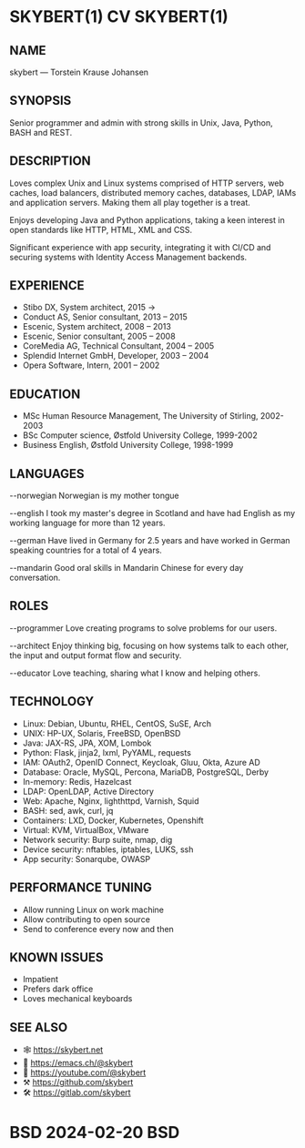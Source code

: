 # SKYBERT(1) CV SKYBERT(1) 

## NAME
skybert — Torstein Krause Johansen


## SYNOPSIS
Senior programmer and admin with strong skills in Unix, Java, Python, BASH and REST.


## DESCRIPTION
Loves complex Unix and Linux systems comprised of HTTP servers, web caches, load balancers, distributed memory caches, databases, LDAP, IAMs and application servers. Making them all play together is a treat.

Enjoys developing Java and Python applications, taking a keen interest in open standards like HTTP, HTML, XML and CSS.

Significant experience with app security, integrating it with CI/CD and securing systems with Identity Access Management backends.


## EXPERIENCE
- Stibo DX, System architect, 2015 →
- Conduct AS, Senior consultant, 2013 – 2015
- Escenic, System architect, 2008 – 2013
- Escenic, Senior consultant, 2005 – 2008
- CoreMedia AG, Technical Consultant, 2004 – 2005
- Splendid Internet GmbH, Developer, 2003 – 2004
- Opera Software, Intern, 2001 – 2002


## EDUCATION
- MSc Human Resource Management, The University of Stirling, 2002-2003
- BSc Computer science, Østfold University College, 1999-2002
- Business English, Østfold University College, 1998-1999


## LANGUAGES
--norwegian  Norwegian is my mother tongue

--english    I took my master's degree in Scotland and have had English as my working language for more than 12 years.

--german     Have lived in Germany for 2.5 years and have worked in German speaking countries for a total of 4 years.

--mandarin   Good oral skills in Mandarin Chinese for every day conversation.


## ROLES
--programmer Love creating programs to solve problems for our users.

--architect  Enjoy thinking big, focusing on how systems talk to each other, the input and output format flow and security.

--educator   Love teaching, sharing what I know and helping others.


## TECHNOLOGY
- Linux: Debian, Ubuntu, RHEL, CentOS, SuSE, Arch
- UNIX: HP-UX, Solaris, FreeBSD, OpenBSD
- Java: JAX-RS, JPA, XOM, Lombok
- Python: Flask, jinja2, lxml, PyYAML, requests
- IAM: OAuth2, OpenID Connect, Keycloak, Gluu, Okta, Azure AD
- Database: Oracle, MySQL, Percona, MariaDB, PostgreSQL, Derby
- In-memory: Redis, Hazelcast
- LDAP: OpenLDAP, Active Directory
- Web: Apache, Nginx, lighthttpd, Varnish, Squid
- BASH: sed, awk, curl, jq
- Containers: LXD, Docker, Kubernetes, Openshift
- Virtual: KVM, VirtualBox, VMware
- Network security: Burp suite, nmap, dig
- Device security: nftables, iptables, LUKS, ssh
- App security: Sonarqube, OWASP

## PERFORMANCE TUNING
- Allow running Linux on work machine
- Allow contributing to open source
- Send to conference every now and then

## KNOWN ISSUES
- Impatient
- Prefers dark office
- Loves mechanical keyboards

## SEE ALSO
- 🕸️ https://skybert.net
- 🦣 https://emacs.ch/@skybert
- 🎥 https://youtube.com/@skybert
- ⚒️ https://github.com/skybert
- 🛠️ https://gitlab.com/skybert

# BSD                       2024-02-20                          BSD
